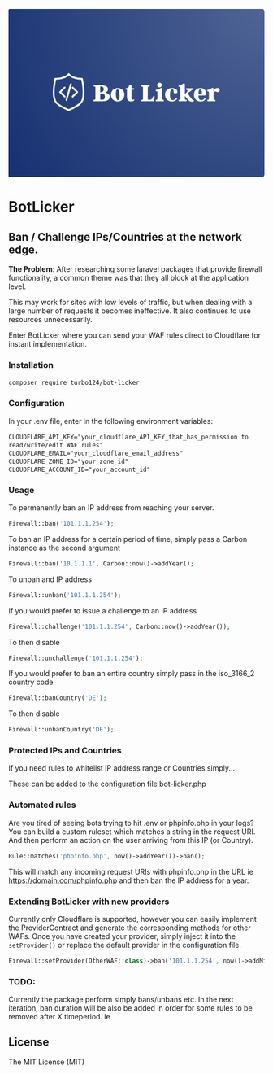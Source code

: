 
<p align="center">
    <img src="botlicker.png">
</p>

# BotLicker

## Ban / Challenge IPs/Countries at the network edge.

**The Problem**: After researching some laravel packages that provide firewall functionality, a common theme was that they all block at the application level.

This may work for sites with low levels of traffic, but when dealing with a large number of requests it becomes ineffective. It also continues to use resources unnecessarily.

Enter BotLicker where you can send your WAF rules direct to Cloudflare for instant implementation.

### Installation

```
composer require turbo124/bot-licker
```

### Configuration

In your .env file, enter in the following environment variables:

```
CLOUDFLARE_API_KEY="your_cloudflare_API_KEY_that_has_permission to read/write/edit WAF rules"
CLOUDFLARE_EMAIL="your_cloudflare_email_address"
CLOUDFLARE_ZONE_ID="your_zone_id"
CLOUDFLARE_ACCOUNT_ID="your_account_id"
```

### Usage

To permanently ban an IP address from reaching your server.

```php
Firewall::ban('101.1.1.254');
```

To ban an IP address for a certain period of time, simply pass a Carbon instance as the second argument
```php
Firewall::ban('10.1.1.1', Carbon::now()->addYear();
```

To unban and IP address

```php
Firewall::unban('101.1.1.254');
```

If you would prefer to issue a challenge to an IP address

```php
Firewall::challenge('101.1.1.254', Carbon::now()->addYear());
```

To then disable

```php
Firewall::unchallenge('101.1.1.254');
```

If you would prefer to ban an entire country simply pass in the iso_3166_2 country code

```php
Firewall::banCountry('DE');
```

To then disable

```php
Firewall::unbanCountry('DE');
```

### Protected IPs and Countries

If you need rules to whitelist IP address range or Countries simply...

These can be added to the configuration file bot-licker.php

### Automated rules

Are you tired of seeing bots trying to hit .env or phpinfo.php in your logs? You can build a custom ruleset which matches a string in the request URI. And then perform an action on the user arriving from this IP (or Country).

```php
Rule::matches('phpinfo.php', now()->addYear())->ban();
```

This will match any incoming request URIs with phpinfo.php in the URL ie https://domain.com/phpinfo.php and then ban the IP address for a year.

### Extending BotLicker with new providers

Currently only Cloudflare is supported, however you can easily implement the ProviderContract and generate the corresponding methods for other WAFs. Once you have created your provider, simply inject it into the `setProvider()` or replace the default provider in the configuration file.

```php
Firewall::setProvider(OtherWAF::class)->ban('101.1.1.254', now()->addMinutes(5));
```

### TODO:
Currently the package perform simply bans/unbans etc. In the next iteration, ban duration will be also be added in order for some rules to be removed after X timeperiod. ie

## License
The MIT License (MIT)
